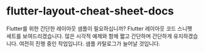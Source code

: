 # flutter-layout-cheat-sheet-docs
Flutter를 위한 간단한 레이아웃 샘플이 필요하십니까? Flutter 레이아웃 코드 스니펫 세트를 보여드리겠습니다. 많은 시각적 예제와 함께 짧고 간단하며 간단하게 유지하겠습니다. 여전히 진행 중인 작업입니다. 샘플 카탈로그가 늘어날 것입니다.
